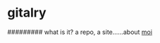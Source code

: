 # gitalry
######### what is it?
a repo, a site......about [moi](https://translate.google.com/?client=ubuntu&hs=fyv&biw=1301&bih=683&revid=1525715726&bav=on.2,or.&um=1&ie=UTF-8&hl=en&client=tw-ob#auto/en/moi)

